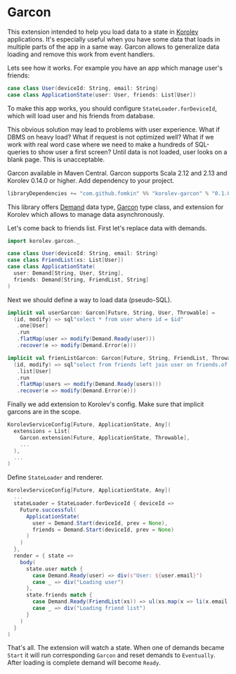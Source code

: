 # Garcon

This extension intended to help you load data to a state in [Korolev](https://github.com/fomkin/korolev) applications. It's especially useful when you have some data that loads in multiple parts of the app in a same way. Garcon allows to generalize data loading and remove this work from event handlers.

Lets see how it works. For example you have an app which manage user's friends:
```scala
case class User(deviceId: String, email: String)
case class ApplicationState(user: User, friends: List[User])
```
To make this app works, you should configure `StateLoader.forDeviceId`, which will load user and his friends from database. 

This obvious solution may lead to problems with user experience. What if DBMS on heavy load? What if request is not optimized well? What if we work with real word case where we need to make a hundreds of SQL-queries to show user a first screen? Until data is not loaded, user looks on a blank page. This is unacceptable.

Garcon available in Maven Central. Garcon supports Scala 2.12 and 2.13 and Korolev 0.14.0 or higher. Add dependency to your project.

```scala
libraryDependencies += "com.github.fomkin" %% "korolev-garcon" % "0.1.0"
```

This library offers [Demand](https://github.com/fomkin/korolev-garcon/blob/master/src/main/scala/korolev/garcon/Demand.scala) data type, [Garcon](https://github.com/fomkin/korolev-garcon/blob/master/src/main/scala/korolev/garcon/Garcon.scala) type class, and extension for Korolev which allows to manage data asynchronously.

Let's come back to friends list. First let's replace data with demands.

```scala
import korolev.garcon._

case class User(deviceId: String, email: String)
case class FriendList(xs: List[User])
case class ApplicationState(
  user: Demand[String, User, String],
  friends: Demand[String, FriendList, String]
)
```

Next we should define a way to load data (pseudo-SQL).

```scala
implicit val userGarcon: Garcon[Future, String, User, Throwable] =
  (id, modify) => sql"select * from user where id = $id"
   .one[User]
   .run
   .flatMap(user => modify(Demand.Ready(user)))
   .recover(e => modify(Demand.Error(e)))

implicit val frienListGarcon: Garcon[Future, String, FriendList, Throwable] =
  (id, modify) => sql"select from friends left join user on friends.of = user.id where friends.of = $id"
   .list[User]
   .run
   .flatMap(users => modify(Demand.Ready(users)))
   .recover(e => modify(Demand.Error(e)))
```

Finally we add extension to Korolev's config. Make sure that implicit garcons are in the scope.

```scala
KorolevServiceConfig[Future, ApplicationState, Any](
  extensions = List(
    Garcon.extension[Future, ApplicationState, Throwable],
    ...
  ),
  ...
)
```
Define `StateLoader` and renderer.

```scala
KorolevServiceConfig[Future, ApplicationState, Any](
  ...
  stateLoader = StateLoader.forDeviceId { deviceId =>
    Future.successful(
      ApplicationState(
        user = Demand.Start(deviceId, prev = None),
        friends = Demand.Start(deviceId, prev = None)  
      )
    )
  },
  render = { state =>
    body(
      state.user match {
        case Demand.Ready(user) => div(s"User: ${user.email}")
        case _ => div("Loading user")
      }, 
      state.friends match {
        case Demand.Ready(FriendList(xs)) => ul(xs.map(x => li(x.email)))
        case _ => div("Loading friend list")
      }
    )
  }
)
```

That's all. The extension will watch a state. When one of demands became `Start` it will run corresponding   `Garcon` and reset demands to `Eventually`. After loading is complete demand will become `Ready`.